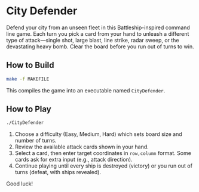 # City Defender

Defend your city from an unseen fleet in this Battleship-inspired command line game. Each turn you pick a card from your hand to unleash a different type of attack—single shot, large blast, line strike, radar sweep, or the devastating heavy bomb. Clear the board before you run out of turns to win.

## How to Build

```bash
make -f MAKEFILE
```

This compiles the game into an executable named `CityDefender`.

## How to Play

```bash
./CityDefender
```

1. Choose a difficulty (Easy, Medium, Hard) which sets board size and number of turns.  
2. Review the available attack cards shown in your hand.  
3. Select a card, then enter target coordinates in `row,column` format. Some cards ask for extra input (e.g., attack direction).  
4. Continue playing until every ship is destroyed (victory) or you run out of turns (defeat, with ships revealed).

Good luck!
